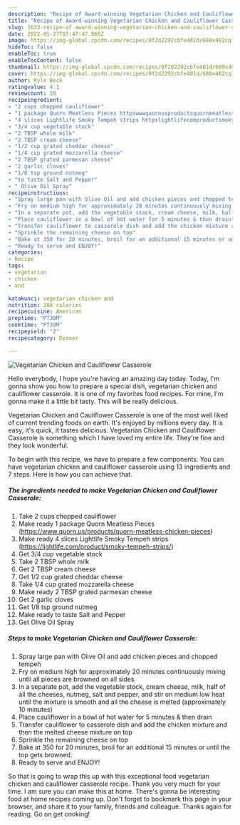 ```yaml
---
description: "Recipe of Award-winning Vegetarian Chicken and Cauliflower Casserole"
title: "Recipe of Award-winning Vegetarian Chicken and Cauliflower Casserole"
slug: 1633-recipe-of-award-winning-vegetarian-chicken-and-cauliflower-casserole
date: 2022-05-27T07:47:47.866Z
image: https://img-global.cpcdn.com/recipes/0f2d2292cbfe401d/680x482cq70/vegetarian-chicken-and-cauliflower-casserole-recipe-main-photo.jpg
hideToc: false
enableToc: true
enableTocContent: false
thumbnail: https://img-global.cpcdn.com/recipes/0f2d2292cbfe401d/680x482cq70/vegetarian-chicken-and-cauliflower-casserole-recipe-main-photo.jpg
cover: https://img-global.cpcdn.com/recipes/0f2d2292cbfe401d/680x482cq70/vegetarian-chicken-and-cauliflower-casserole-recipe-main-photo.jpg
author: Kyle Beck
ratingvalue: 4.1
reviewcount: 10
recipeingredient:
- "2 cups chopped cauliflower"
- "1 package Quorn Meatless Pieces httpswwwquornusproductsquornmeatlesschickenpieces"
- "4 slices Lightlife Smoky Tempeh strips httpslightlifecomproductsmokytempehstrips"
- "3/4 cup vegetable stock"
- "2 TBSP whole milk"
- "2 TBSP cream cheese"
- "1/2 cup grated cheddar cheese"
- "1/4 cup grated mozzarella cheese"
- "2 TBSP grated parmesan cheese"
- "2 garlic cloves"
- "1/8 tsp ground nutmeg"
- "to taste Salt and Pepper"
- " Olive Oil Spray"
recipeinstructions:
- "Spray large pan with Olive Oil and add chicken pieces and chopped tempeh"
- "Fry on medium high for approximately 20 minutes continuously mixing until all pieces are browned on all sides"
- "In a separate pot, add the vegetable stock, cream cheese, milk, half of all the cheeses, nutmeg, salt and pepper, and stir on medium low heat until the mixture is smooth and all the cheese is melted (approximately 10 minutes)"
- "Place cauliflower in a bowl of hot water for 5 minutes & then drain"
- "Transfer cauliflower to casserole dish and add the chicken mixture and then the melted cheese mixture on top"
- "Sprinkle the remaining cheese on top"
- "Bake at 350 for 20 minutes, broil for an additional 15 minutes or until the top gets browned."
- "Ready to serve and ENJOY!"
categories:
- Recipe
tags:
- vegetarian
- chicken
- and

katakunci: vegetarian chicken and 
nutrition: 288 calories
recipecuisine: American
preptime: "PT30M"
cooktime: "PT39M"
recipeyield: "2"
recipecategory: Dinner

---
```



![Vegetarian Chicken and Cauliflower Casserole](https://img-global.cpcdn.com/recipes/0f2d2292cbfe401d/680x482cq70/vegetarian-chicken-and-cauliflower-casserole-recipe-main-photo.jpg)

Hello everybody, I hope you're having an amazing day today. Today, I'm gonna show you how to prepare a special dish, vegetarian chicken and cauliflower casserole. It is one of my favorites food recipes. For mine, I'm gonna make it a little bit tasty. This will be really delicious.



Vegetarian Chicken and Cauliflower Casserole is one of the most well liked of current trending foods on earth. It's enjoyed by millions every day. It is easy, it's quick, it tastes delicious. Vegetarian Chicken and Cauliflower Casserole is something which I have loved my entire life. They're fine and they look wonderful.


To begin with this recipe, we have to prepare a few components. You can have vegetarian chicken and cauliflower casserole using 13 ingredients and 7 steps. Here is how you can achieve that.

<!--inarticleads1-->

##### The ingredients needed to make Vegetarian Chicken and Cauliflower Casserole:

1. Take 2 cups chopped cauliflower
1. Make ready 1 package Quorn Meatless Pieces (https://www.quorn.us/products/quorn-meatless-chicken-pieces)
1. Make ready 4 slices Lightlife Smoky Tempeh strips (https://lightlife.com/product/smoky-tempeh-strips/)
1. Get 3/4 cup vegetable stock
1. Take 2 TBSP whole milk
1. Get 2 TBSP cream cheese
1. Get 1/2 cup grated cheddar cheese
1. Take 1/4 cup grated mozzarella cheese
1. Make ready 2 TBSP grated parmesan cheese
1. Get 2 garlic cloves
1. Get 1/8 tsp ground nutmeg
1. Make ready to taste Salt and Pepper
1. Get  Olive Oil Spray




<!--inarticleads2-->

##### Steps to make Vegetarian Chicken and Cauliflower Casserole:

1. Spray large pan with Olive Oil and add chicken pieces and chopped tempeh
1. Fry on medium high for approximately 20 minutes continuously mixing until all pieces are browned on all sides
1. In a separate pot, add the vegetable stock, cream cheese, milk, half of all the cheeses, nutmeg, salt and pepper, and stir on medium low heat until the mixture is smooth and all the cheese is melted (approximately 10 minutes)
1. Place cauliflower in a bowl of hot water for 5 minutes & then drain
1. Transfer cauliflower to casserole dish and add the chicken mixture and then the melted cheese mixture on top
1. Sprinkle the remaining cheese on top
1. Bake at 350 for 20 minutes, broil for an additional 15 minutes or until the top gets browned.
1. Ready to serve and ENJOY!



So that is going to wrap this up with this exceptional food vegetarian chicken and cauliflower casserole recipe. Thank you very much for your time. I am sure you can make this at home. There's gonna be interesting food at home recipes coming up. Don't forget to bookmark this page in your browser, and share it to your family, friends and colleague. Thanks again for reading. Go on get cooking!
